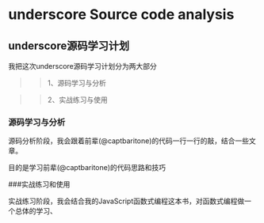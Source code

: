 # underscore Source code analysis 

## underscore源码学习计划

我把这次underscore源码学习计划分为两大部分

>> 1、源码学习与分析

>> 2、实战练习与使用 

### 源码学习与分析

源码分析阶段，我会跟着前辈(@captbaritone)的代码一行一行的敲，结合一些文章。

目的是学习前辈(@captbaritone)的代码思路和技巧

###实战练习和使用

实战练习阶段，我会结合我的JavaScript函数式编程这本书，对函数式编程做一个总体的学习、





